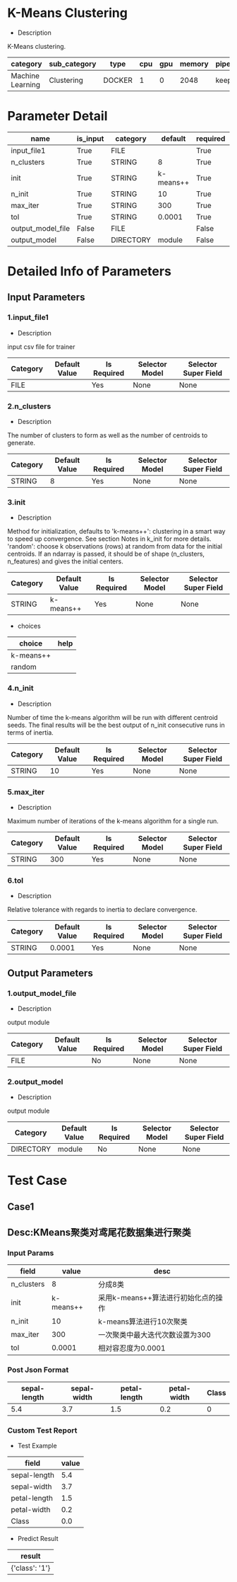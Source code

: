 # K-Means Clustering
+ Description

K-Means clustering.

| category | sub_category | type | cpu | gpu | memory | pipe_status |
| --- | --- | --- | --- | --- | --- | --- |
| Machine Learning | Clustering | DOCKER | 1 | 0 | 2048 | keep |


# Parameter Detail

| name | is_input | category | default | required | selector_model |
| --- | --- | --- | --- | --- | --- |
| input_file1 | True | FILE |  | True | None |
| n_clusters | True | STRING | 8 | True | None |
| init | True | STRING | k-means++ | True | None |
| n_init | True | STRING | 10 | True | None |
| max_iter | True | STRING | 300 | True | None |
| tol | True | STRING | 0.0001 | True | None |
| output_model_file | False | FILE |  | False | None |
| output_model | False | DIRECTORY | module | False | None |


# Detailed Info of Parameters
## Input Parameters
### 1.input_file1
+ Description

input csv file for trainer

| Category | Default Value | Is Required | Selector Model | Selector Super Field |
| --- | --- | --- | --- | --- |
| FILE |  | Yes | None | None |


### 2.n_clusters
+ Description

The number of clusters to form as well as the number of centroids to generate.

| Category | Default Value | Is Required | Selector Model | Selector Super Field |
| --- | --- | --- | --- | --- |
| STRING | 8 | Yes | None | None |


### 3.init
+ Description

Method for initialization, defaults to 'k-means++': clustering in a smart way to speed up convergence. See section Notes in k_init for more details. 'random': choose k observations (rows) at random from data for the initial centroids. If an ndarray is passed, it should be of shape (n_clusters, n_features) and gives the initial centers.

| Category | Default Value | Is Required | Selector Model | Selector Super Field |
| --- | --- | --- | --- | --- |
| STRING | k-means++ | Yes | None | None |


+ choices


| choice | help |
| --- | --- |
| k-means++ |  |
| random |  |


### 4.n_init
+ Description

Number of time the k-means algorithm will be run with different centroid seeds. The final results will be the best output of n_init consecutive runs in terms of inertia.

| Category | Default Value | Is Required | Selector Model | Selector Super Field |
| --- | --- | --- | --- | --- |
| STRING | 10 | Yes | None | None |


### 5.max_iter
+ Description

Maximum number of iterations of the k-means algorithm for a single run.

| Category | Default Value | Is Required | Selector Model | Selector Super Field |
| --- | --- | --- | --- | --- |
| STRING | 300 | Yes | None | None |


### 6.tol
+ Description

Relative tolerance with regards to inertia to declare convergence.

| Category | Default Value | Is Required | Selector Model | Selector Super Field |
| --- | --- | --- | --- | --- |
| STRING | 0.0001 | Yes | None | None |


## Output Parameters
### 1.output_model_file
+ Description

output module

| Category | Default Value | Is Required | Selector Model | Selector Super Field |
| --- | --- | --- | --- | --- |
| FILE |  | No | None | None |


### 2.output_model
+ Description

output module

| Category | Default Value | Is Required | Selector Model | Selector Super Field |
| --- | --- | --- | --- | --- |
| DIRECTORY | module | No | None | None |



# Test Case
## Case1
## Desc:KMeans聚类对鸢尾花数据集进行聚类
### Input Params

| field | value | desc |
| --- | --- | --- |
| n_clusters | 8 | 分成8类 |
| init | k-means++ | 采用k-means++算法进行初始化点的操作 |
| n_init | 10 | k-means算法进行10次聚类 |
| max_iter | 300 | 一次聚类中最大迭代次数设置为300 |
| tol | 0.0001 | 相对容忍度为0.0001 |


### Post Json Format

| sepal-length | sepal-width | petal-length | petal-width | Class |
| --- | --- | --- | --- | --- |
| 5.4 | 3.7 | 1.5 | 0.2 | 0 |


### Custom Test Report
+ Test Example


| field | value |
| --- | --- |
| sepal-length | 5.4 |
| sepal-width | 3.7 |
| petal-length | 1.5 |
| petal-width | 0.2 |
| Class | 0.0 |


+ Predict Result


| result |
| --- |
| {'class': '1'} |


